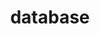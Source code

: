 ---
title: "database"
description: ""
image: "index.png"
style:
    background: "#2a9d8f"
    color: "#fff"
---